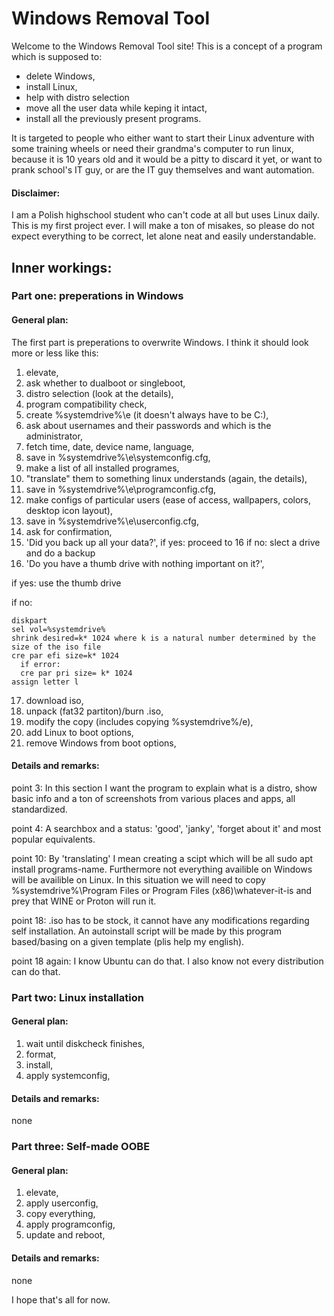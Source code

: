# Windows Removal Tool
Welcome to the Windows Removal Tool site! This is a concept of a program which is supposed to:
- delete Windows,
- install Linux,
- help with distro selection
- move all the user data while keping it intact,
- install all the previously present programs.

It is targeted to people who either want to start their Linux adventure with some training wheels or need their grandma's computer to run linux, because it is 10 years old and it would be a pitty to discard it yet, or want to prank school's IT guy, or are the IT guy themselves and want automation.  

#### Disclaimer:
I am a Polish highschool student who can't code at all but uses Linux daily. This is my first project ever. I will make a ton of misakes, so please do not expect everything to be correct, let alone neat and easily understandable. 

## Inner workings:

### Part one: preperations in Windows

#### General plan:

The first part is preperations to overwrite Windows. I think it should look more or less like this:
1. elevate,
2. ask whether to dualboot or singleboot,
3. distro selection (look at the details),
4. program compatibility check,
5. create %systemdrive%\e (it doesn't always have to be C:\),
6. ask about usernames and their passwords and which is the administrator,
7. fetch time, date, device name, language,
8. save in %systemdrive%\e\systemconfig.cfg,
9. make a list of all installed programes,
10. "translate" them to something linux understands (again, the details),
11. save in %systemdrive%\e\programconfig.cfg,
12. make configs of particular users (ease of access, wallpapers, colors, desktop icon layout),
13. save in %systemdrive%\e\userconfig.cfg,
14. ask for confirmation,
15. 'Did you back up all your data?',
  if yes: proceed to 16
  if no: slect a drive and do a backup
16. 'Do you have a thumb drive with nothing important on it?',

  if yes: use the thumb drive

  if no: 
 
    diskpart
    sel vol=%systemdrive%
    shrink desired=k* 1024 where k is a natural number determined by the size of the iso file
    cre par efi size=k* 1024
      if error:
      cre par pri size= k* 1024
    assign letter l
17. download iso,
18. unpack (fat32 partiton)/burn .iso,
19. modify the copy (includes copying %systemdrive%/e),
20. add Linux to boot options,
21. remove Windows from boot options,

#### Details and remarks:

point 3: In this section I want the program to explain what is a distro, show basic info and a ton of screenshots from various places and apps, all standardized.

point 4: A searchbox and a status: 'good', 'janky', 'forget about it' and most popular equivalents.

point 10: By 'translating' I mean creating a scipt which will be all sudo apt install programs-name. Furthermore not everything availible on Windows will be availible on Linux. In this situation we will need to copy %systemdrive%\Program Files or Program Files (x86)\whatever-it-is and prey that WINE or Proton will run it. 

point 18: .iso has to be stock, it cannot have any modifications regarding self installation. An autoinstall script will be made by this program based/basing on a given template (plis help my english).

point 18 again: I know Ubuntu can do that. I also know not every distribution can do that.

### Part two: Linux installation

#### General plan:

1. wait until diskcheck finishes,
2. format,
3. install,
4. apply systemconfig,

#### Details and remarks:

none

### Part three: Self-made OOBE

#### General plan:

1. elevate,
2. apply userconfig,
3. copy everything,
4. apply programconfig,
5. update and reboot,

#### Details and remarks:

none

I hope that's all for now.
